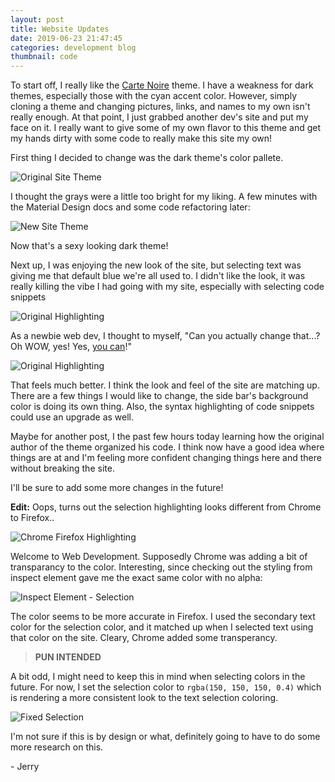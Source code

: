 ```yaml
---
layout: post
title: Website Updates
date: 2019-06-23 21:47:45
categories: development blog
thumbnail: code
---
```


To start off, I really like the [Carte Noire] theme. I have a weakness for dark themes,
especially those with the cyan accent color. However, simply cloning a theme and
changing pictures, links, and names to my own isn't really enough. At that point,
I just grabbed another dev's site and put my face on it. I really want to give some
of my own flavor to this theme and get my hands dirty with some code to really
make this site my own!

First thing I decided to change was the dark theme's color pallete.

<img src="{{ site.images }}/orig-site-theme.png" alt="Original Site Theme" >

I thought the grays were a little too bright for my liking. A few minutes with the
Material Design docs and some code refactoring later:

<img src="{{ site.images }}/new-site-theme.png" alt="New Site Theme" >

Now that's a sexy looking dark theme!

Next up, I was enjoying the new look of the site, but selecting text was giving
me that default blue we're all used to. I didn't like the look, it was really killing
the vibe I had going with my site, especially with selecting code snippets

<img src="{{ site.images }}/orig-highlighting.png" alt="Original Highlighting">

As a newbie web dev, I thought to myself, "Can you actually change that...? Oh WOW, yes! Yes, [you can]!"

<img src="{{ site.images }}/new-highlighting.png" alt="Original Highlighting">

That feels much better. I think the look and feel of the site are matching up.
There are a few things I would like to change, the side bar's background color is
doing its own thing. Also, the syntax highlighting of code snippets could use an
upgrade as well.

Maybe for another post, I the past few hours today learning how the original author
of the theme organized his code. I think now have a good idea where things are at
and I'm feeling more confident changing things here and there without breaking the
site.

I'll be sure to add some more changes in the future!

**Edit:** Oops, turns out the selection highlighting looks different from Chrome to Firefox..

<img src="{{ site.images }}/chrome-firefox-highlighting.png" alt="Chrome Firefox Highlighting">

Welcome to Web Development. Supposedly Chrome was adding a bit of transparancy to the color. Interesting, since checking out the styling from inspect element gave me the exact same color with no alpha:

<img src="{{ site.images }}/inspect-element-selection.png" alt="Inspect Element - Selection">

The color seems to be more accurate in Firefox. I used the secondary text color for the selection color, and it matched up when I selected text using that color on the site. Cleary, Chrome added some transperancy.

> **PUN INTENDED**

 A bit odd, I might need to keep this in mind when selecting colors in the future. For now, I set the selection color to `rgba(150, 150, 150, 0.4)` which is rendering a more consistent look to the text selection coloring.

<img src="{{ site.images }}/fixed-selection.png" alt="Fixed Selection">

I'm not sure if this is by design or what, definitely going to have to do some more research on this.

\- Jerry

[Carte Noire]: https://github.com/jacobtomlinson/carte-noire
[you can]: https://www.w3schools.com/howto/howto_css_text_selection.asp
